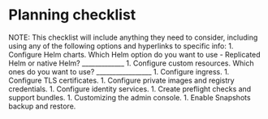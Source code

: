 # Planning checklist

NOTE: This checklist will include anything they need to consider, including
using any of the following options and hyperlinks to specific info:
    1. Configure Helm charts. Which Helm option do you want to use - Replicated Helm or native Helm? _____________
    1. Configure custom resources. Which ones do you want to use? _________________
    1. Configure ingress.
    1. Configure TLS certificates.
    1. Configure private images and registry credentials.
    1. Configure identity services.
    1. Create preflight checks and support bundles.
    1. Customizing the admin console.
    1. Enable Snapshots backup and restore.
